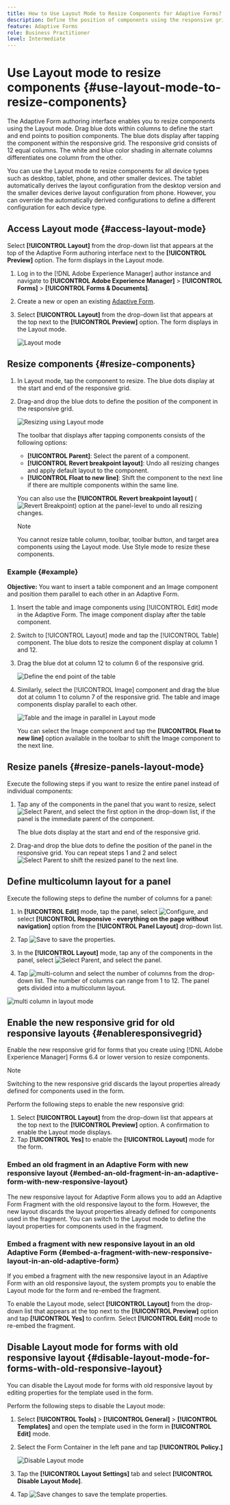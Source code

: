 ```yaml
---
title: How to Use Layout Mode to Resize Components for Adaptive Forms?
description: Define the position of components using the responsive grid available in Layout mode. Learn how to access Layout mode, resize components, resize panels, define multicolumn layout for a panel, enable the new responsive grid for old responsive layouts, and disable Layout mode for forms with old responsive layout.
feature: Adaptive Forms
role: Business Practitioner
level: Intermediate
---
```


# Use Layout mode to resize components {#use-layout-mode-to-resize-components}

The Adaptive Form authoring interface enables you to resize components using the Layout mode. Drag blue dots within columns to define the start and end points to position components. The blue dots display after tapping the component within the responsive grid. The responsive grid consists of 12 equal columns. The white and blue color shading in alternate columns differentiates one column from the other.

You can use the Layout mode to resize components for all device types such as desktop, tablet, phone, and other smaller devices. The tablet automatically derives the layout configuration from the desktop version and the smaller devices derive layout configuration from phone. However, you can override the automatically derived configurations to define a different configuration for each device type.

## Access Layout mode {#access-layout-mode}

Select **[!UICONTROL Layout]** from the drop-down list that appears at the top of the Adaptive Form authoring interface next to the **[!UICONTROL Preview]** option. The form displays in the Layout mode.

1. Log in to the [!DNL Adobe Experience Manager] author instance and navigate to **[!UICONTROL Adobe Experience Manager]** &gt; **[!UICONTROL Forms]** &gt; **[!UICONTROL Forms & Documents]**.
1. Create a new or open an existing [Adaptive Form](creating-adaptive-form.md).
1. Select **[!UICONTROL Layout]** from the drop-down list that appears at the top next to the **[!UICONTROL Preview]** option. The form displays in the Layout mode.

   ![Layout mode](assets/layout_mode_ic_new.png)

## Resize components {#resize-components}

1. In Layout mode, tap the component to resize. The blue dots display at the start and end of the responsive grid.
1. Drag-and drop the blue dots to define the position of the component in the responsive grid.

   ![Resizing using Layout mode](assets/layout_mode_resize_new_updated1.png)

   The toolbar that displays after tapping components consists of the following options:

    * **[!UICONTROL Parent]**: Select the parent of a component.
    * **[!UICONTROL Revert breakpoint layout]**: Undo all resizing changes and apply default layout to the component.
    * **[!UICONTROL Float to new line]**: Shift the component to the next line if there are multiple components within the same line.

   You can also use the **[!UICONTROL Revert breakpoint layout]** ( ![Revert Breakpoint](assets/reverttopreviouslypublishedversion.png)) option at the panel-level to undo all resizing changes.

   >[!NOTE]
   >
   >You cannot resize table column, toolbar, toolbar button, and target area components using the Layout mode. Use Style mode to resize these components.

### Example {#example}

**Objective:** You want to insert a table component and an Image component and position them parallel to each other in an Adaptive Form.

1. Insert the table and image components using [!UICONTROL Edit] mode in the Adaptive Form. The image component display after the table component.
1. Switch to [!UICONTROL Layout] mode and tap the [!UICONTROL Table] component. The blue dots to resize the component display at column 1 and 12.
1. Drag the blue dot at column 12 to column 6 of the responsive grid.

   ![Define the end point of the table](assets/layout_mode_end_point_table_new.png)

1. Similarly, select the [!UICONTROL Image] component and drag the blue dot at column 1 to column 7 of the responsive grid. The table and image components display parallel to each other.

   ![Table and the image in parallel in Layout mode](assets/table_image_parallel_new.png)

   You can select the Image component and tap the **[!UICONTROL Float to new line]** option available in the toolbar to shift the Image component to the next line.

## Resize panels {#resize-panels-layout-mode}

Execute the following steps if you want to resize the entire panel instead of individual components:

1. Tap any of the components in the panel that you want to resize, select ![Select Parent](assets/select_parent_icon.svg), and select the first option in the drop-down list, if the panel is the immediate parent of the component.

   The blue dots display at the start and end of the responsive grid. 

1. Drag-and drop the blue dots to define the position of the panel in the responsive grid.
   You can repeat steps 1 and 2 and select ![Select Parent](assets/float_to_new_line_icon.svg) to shift the resized panel to the next line.

## Define multicolumn layout for a panel

Execute the following steps to define the number of columns for a panel:

1. In **[!UICONTROL Edit]** mode, tap the panel, select ![Configure](assets/configure-icon.svg), and select **[!UICONTROL Responsive - everything on the page without navigation]** option from the **[!UICONTROL Panel Layout]** drop-down list.

1. Tap ![Save](assets/save_icon.svg) to save the properties.

1. In the **[!UICONTROL Layout]** mode, tap any of the components in the panel, select ![Select Parent](assets/select_parent_icon.svg), and select the panel.

1. Tap ![multi-column](assets/multi-column.svg) and select the number of columns from the drop-down list. The number of columns can range from 1 to 12. The panel gets divided into a multicolumn layout.

![multi column in layout mode](assets/multi-column-layout.png)

## Enable the new responsive grid for old responsive layouts {#enableresponsivegrid}

Enable the new responsive grid for forms that you create using [!DNL Adobe Experience Manager] Forms 6.4 or lower version to resize components.

>[!NOTE]
>
>Switching to the new responsive grid discards the layout properties already defined for components used in the form.

Perform the following steps to enable the new responsive grid:

1. Select **[!UICONTROL Layout]** from the drop-down list that appears at the top next to the **[!UICONTROL Preview]** option. A confirmation to enable the Layout mode displays. 
1. Tap **[!UICONTROL Yes]** to enable the **[!UICONTROL Layout]** mode for the form.

### Embed an old fragment in an Adaptive Form with new responsive layout {#embed-an-old-fragment-in-an-adaptive-form-with-new-responsive-layout}

The new responsive layout for Adaptive Form allows you to add an Adaptive Form Fragment with the old responsive layout to the form. However, the new layout discards the layout properties already defined for components used in the fragment. You can switch to the Layout mode to define the layout properties for components used in the fragment.

### Embed a fragment with new responsive layout in an old Adaptive Form {#embed-a-fragment-with-new-responsive-layout-in-an-old-adaptive-form}

If you embed a fragment with the new responsive layout in an Adaptive Form with an old responsive layout, the system prompts you to enable the Layout mode for the form and re-embed the fragment.

To enable the Layout mode, select **[!UICONTROL Layout]** from the drop-down list that appears at the top next to the **[!UICONTROL Preview]** option and tap **[!UICONTROL Yes]** to confirm. Select **[!UICONTROL Edit]** mode to re-embed the fragment.

## Disable Layout mode for forms with old responsive layout {#disable-layout-mode-for-forms-with-old-responsive-layout}

You can disable the Layout mode for forms with old responsive layout by editing properties for the template used in the form.

Perform the following steps to disable the Layout mode:

1. Select **[!UICONTROL Tools]** > **[!UICONTROL General]** > **[!UICONTROL Templates]** and open the template used in the form in **[!UICONTROL Edit]** mode.
1. Select the Form Container in the left pane and tap **[!UICONTROL Policy.]**

   ![Disable Layout mode](assets/policy_disable_layout_mode.png)

1. Tap the **[!UICONTROL Layout Settings]** tab and select **[!UICONTROL Disable Layout Mode]**. 
1. Tap ![Save changes](assets/save_icon.svg) to save the template properties.

